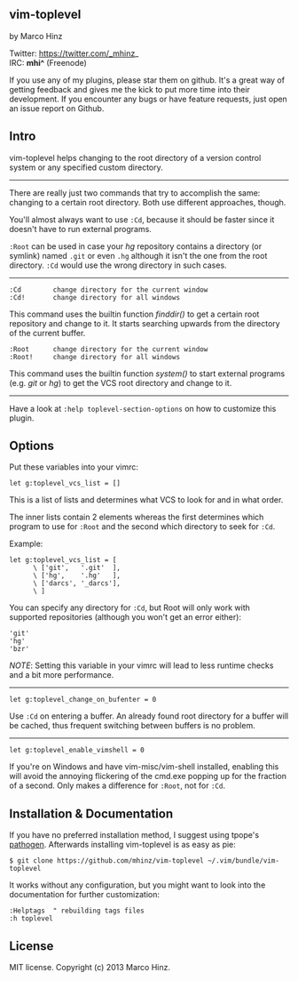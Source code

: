 vim-toplevel
------------

by Marco Hinz

Twitter: https://twitter.com/_mhinz_  
IRC: __mhi^__ (Freenode)

If you use any of my plugins, please star them on github. It's a great way of
getting feedback and gives me the kick to put more time into their development.
If you encounter any bugs or have feature requests, just open an issue report on
Github.

Intro
-----

vim-toplevel helps changing to the root directory of a version control system or
any specified custom directory.

---

There are really just two commands that try to accomplish the same: changing to
a certain root directory. Both use different approaches, though.

You'll almost always want to use `:Cd`, because it should be faster since it
doesn't have to run external programs.

`:Root` can be used in case your _hg_ repository contains a directory (or
symlink) named `.git` or even `.hg` although it isn't the one from the root
directory. `:Cd` would use the wrong directory in such cases.

---

```
:Cd        change directory for the current window
:Cd!       change directory for all windows
```

This command uses the builtin function _finddir()_ to get a certain root
repository and change to it. It starts searching upwards from the directory of
the current buffer.

```
:Root      change directory for the current window
:Root!     change directory for all windows
```

This command uses the builtin function _system()_ to start external programs
(e.g. _git_ or _hg_) to get the VCS root directory and change to it.

---

Have a look at `:help toplevel-section-options` on how to customize this plugin.

Options
-------

Put these variables into your vimrc:

```vim
let g:toplevel_vcs_list = []
```

This is a list of lists and determines what VCS to look for and in what order.

The inner lists contain 2 elements whereas the first determines which program to
use for `:Root` and the second which directory to seek for `:Cd`.

Example:

```vim
let g:toplevel_vcs_list = [
      \ ['git',   '.git'  ],
      \ ['hg',    '.hg'   ],
      \ ['darcs', '_darcs'],
      \ ]
```

You can specify any directory for `:Cd`, but Root will only work with supported
repositories (although you won't get an error either):

```
'git'
'hg'
'bzr'
```

_NOTE_: Setting this variable in your vimrc will lead to less runtime checks and
a bit more performance.

---

```vim
let g:toplevel_change_on_bufenter = 0
```

Use `:Cd` on entering a buffer. An already found root directory for a buffer
will be cached, thus frequent switching between buffers is no problem.

---

```vim
let g:toplevel_enable_vimshell = 0
```

If you're on Windows and have vim-misc/vim-shell installed, enabling this will
avoid the annoying flickering of the cmd.exe popping up for the fraction of a
second. Only makes a difference for `:Root`, not for `:Cd`.

Installation & Documentation
----------------------------

If you have no preferred installation method, I suggest using tpope's
[pathogen](https://github.com/tpope/vim-pathogen). Afterwards installing
vim-toplevel is as easy as pie:

    $ git clone https://github.com/mhinz/vim-toplevel ~/.vim/bundle/vim-toplevel

It works without any configuration, but you might want to look into the
documentation for further customization:

    :Helptags  " rebuilding tags files
    :h toplevel

License
-------

MIT license. Copyright (c) 2013 Marco Hinz.
